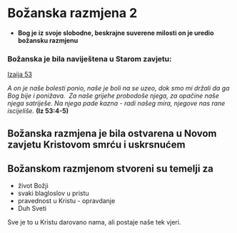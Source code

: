 # Božanska razmjena 2

<!-- trebao bih dati sva pisma za Božansku razmjenu ❗ -->
 
 - **Bog je  iz svoje slobodne, beskrajne suverene milosti on je uredio  božansku razmjenu**

### Božanska je bila naviještena u Starom zavjetu:
[Izaija 53](Izaija-53.md)

 *A on je naše bolesti ponio, naše je boli na se uzeo, dok smo mi držali da ga Bog bije i ponižava.*
 *Za naše grijehe probodoše njega, za opačine naše njega satriješe. Na njega pade kazna - radi našeg mira, njegove nas rane iscijeliše.* **(Iz 53:4-5)**

## Božanska razmjena je bila ostvarena u Novom zavjetu Kristovom smrću i uskrsnućem


## Božanskom razmjenom stvoreni su temelji za 
- život Božji
- svaki blagloslov u pristu
- pravednost u Kristu - opravdanje
- Duh Sveti


Sve je to u Kristu darovano nama, ali postaje naše tek vjeri.


